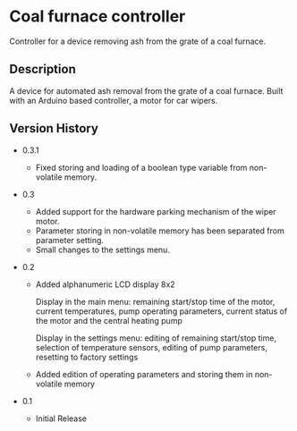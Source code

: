 # Coal furnace controller

Controller for a device removing ash from the grate of a coal furnace.

## Description

A device for automated ash removal from the grate of a coal furnace. Built with
an Arduino based controller, a motor for car wipers.

## Version History

* 0.3.1
    * Fixed storing and loading of a boolean type variable from non-volatile memory.

* 0.3
    * Added support for the hardware parking mechanism of the wiper motor.
    * Parameter storing in non-volatile memory has been separated from parameter setting.
    * Small changes to the settings menu.

* 0.2
    * Added alphanumeric LCD display 8x2

        Display in the main menu: remaining start/stop time of the motor,
      current temperatures, pump operating parameters, current status of
      the motor and the central heating pump

        Display in the settings menu: editing of remaining start/stop time,
      selection of temperature sensors, editing of pump parameters, resetting
      to factory settings

    * Added edition of operating parameters and storing them in non-volatile
      memory

* 0.1
    * Initial Release
